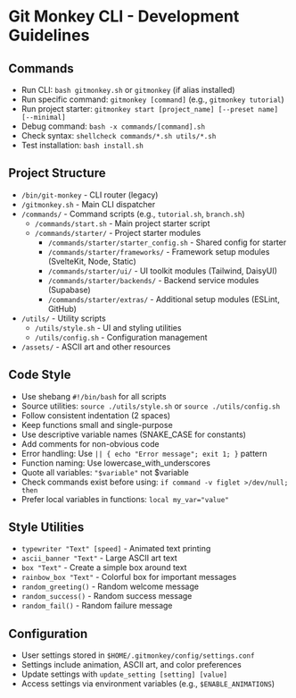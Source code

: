# Git Monkey CLI - Development Guidelines

## Commands
- Run CLI: `bash gitmonkey.sh` or `gitmonkey` (if alias installed)
- Run specific command: `gitmonkey [command]` (e.g., `gitmonkey tutorial`)
- Run project starter: `gitmonkey start [project_name] [--preset name] [--minimal]`
- Debug command: `bash -x commands/[command].sh` 
- Check syntax: `shellcheck commands/*.sh utils/*.sh`
- Test installation: `bash install.sh`

## Project Structure
- `/bin/git-monkey` - CLI router (legacy)
- `/gitmonkey.sh` - Main CLI dispatcher
- `/commands/` - Command scripts (e.g., `tutorial.sh`, `branch.sh`)
  - `/commands/start.sh` - Main project starter script
  - `/commands/starter/` - Project starter modules
    - `/commands/starter/starter_config.sh` - Shared config for starter
    - `/commands/starter/frameworks/` - Framework setup modules (SvelteKit, Node, Static)
    - `/commands/starter/ui/` - UI toolkit modules (Tailwind, DaisyUI)
    - `/commands/starter/backends/` - Backend service modules (Supabase)
    - `/commands/starter/extras/` - Additional setup modules (ESLint, GitHub)
- `/utils/` - Utility scripts
  - `/utils/style.sh` - UI and styling utilities
  - `/utils/config.sh` - Configuration management
- `/assets/` - ASCII art and other resources

## Code Style
- Use shebang `#!/bin/bash` for all scripts
- Source utilities: `source ./utils/style.sh` or `source ./utils/config.sh`
- Follow consistent indentation (2 spaces)
- Keep functions small and single-purpose
- Use descriptive variable names (SNAKE_CASE for constants)
- Add comments for non-obvious code
- Error handling: Use `|| { echo "Error message"; exit 1; }` pattern
- Function naming: Use lowercase_with_underscores
- Quote all variables: `"$variable"` not $variable
- Check commands exist before using: `if command -v figlet >/dev/null; then`
- Prefer local variables in functions: `local my_var="value"`

## Style Utilities
- `typewriter "Text" [speed]` - Animated text printing
- `ascii_banner "Text"` - Large ASCII art text
- `box "Text"` - Create a simple box around text
- `rainbow_box "Text"` - Colorful box for important messages
- `random_greeting()` - Random welcome message
- `random_success()` - Random success message
- `random_fail()` - Random failure message

## Configuration
- User settings stored in `$HOME/.gitmonkey/config/settings.conf`
- Settings include animation, ASCII art, and color preferences
- Update settings with `update_setting [setting] [value]`
- Access settings via environment variables (e.g., `$ENABLE_ANIMATIONS`)